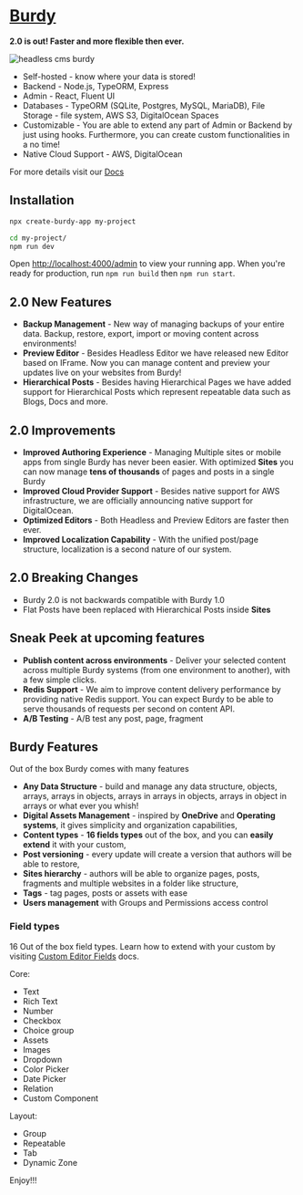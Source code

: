 # [Burdy](https://burdy.io)

**2.0 is out! Faster and more flexible then ever.**

<img src="https://github.com/burdy-io/burdy/blob/main/assets/burdy.png?raw=true" alt="headless cms burdy" />

* Self-hosted - know where your data is stored!
* Backend - Node.js, TypeORM, Express
* Admin - React, Fluent UI
* Databases - TypeORM (SQLite, Postgres, MySQL, MariaDB), File Storage - file system, AWS S3, DigitalOcean Spaces
* Customizable - You are able to extend any part of Admin or Backend by just using hooks. Furthermore, you can create custom functionalities in a no time!
* Native Cloud Support - AWS, DigitalOcean

For more details visit our [Docs](https://burdy.io/docs)

## Installation

```sh
npx create-burdy-app my-project

cd my-project/
npm run dev
```

Open [http://localhost:4000/admin](http://localhost:4000/admin) to view your running app.
When you're ready for production, run `npm run build` then `npm run start`.

## 2.0 New Features
* **Backup Management** - New way of managing backups of your entire data. Backup, restore, export, import or moving content across environments!
* **Preview Editor** - Besides Headless Editor we have released new Editor based on IFrame. Now you can manage content and preview your updates live on your websites from Burdy!
* **Hierarchical Posts** - Besides having Hierarchical Pages we have added support for Hierarchical Posts which represent repeatable data such as Blogs, Docs and more.

## 2.0 Improvements
* **Improved Authoring Experience** - Managing Multiple sites or mobile apps from single Burdy has never been easier. With optimized **Sites** you can now manage **tens of thousands** of pages and posts in a single Burdy
* **Improved Cloud Provider Support** - Besides native support for AWS infrastructure, we are officially announcing native support for DigitalOcean.
* **Optimized Editors** - Both Headless and Preview Editors are faster then ever.
* **Improved Localization Capability** - With the unified post/page structure, localization is a second nature of our system.

## 2.0 Breaking Changes
* Burdy 2.0 is not backwards compatible with Burdy 1.0
* Flat Posts have been replaced with Hierarchical Posts inside **Sites**

## Sneak Peek at upcoming features
* **Publish content across environments** - Deliver your selected content across multiple Burdy systems (from one environment to another), with a few simple clicks.
* **Redis Support** - We aim to improve content delivery performance by providing native Redis support. You can expect Burdy to be able to serve thousands of requests per second on content API.
* **A/B Testing** - A/B test any post, page, fragment

## Burdy Features
Out of the box Burdy comes with many features

* **Any Data Structure** - build and manage any data structure, objects, arrays, arrays in objects, arrays in arrays in objects, arrays in object in arrays or what ever you whish!
* **Digital Assets Management** - inspired by **OneDrive** and **Operating systems**, it gives simplicity and organization capabilities,
* **Content types** - **16 fields types** out of the box, and you can **easily extend** it with your custom,
* **Post versioning** - every update will create a version that authors will be able to restore,
* **Sites hierarchy** - authors will be able to organize pages, posts, fragments and multiple websites in a folder like structure,
* **Tags** - tag pages, posts or assets with ease
* **Users management** with Groups and Permissions access control

### Field types

16 Out of the box field types. Learn how to extend with your custom by visiting [Custom Editor Fields](https://burdy.io/docs/custom-editor-field/) docs.

Core:
- Text
- Rich Text
- Number
- Checkbox
- Choice group
- Assets
- Images
- Dropdown
- Color Picker
- Date Picker
- Relation
- Custom Component

Layout:
- Group
- Repeatable
- Tab
- Dynamic Zone



Enjoy!!!
